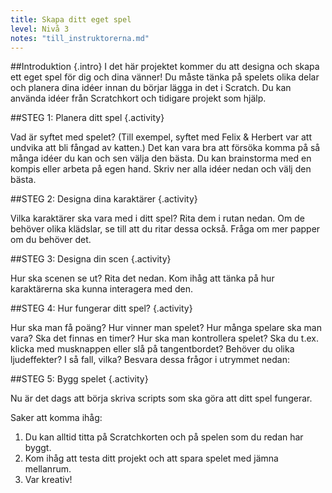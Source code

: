 ```yaml
---
title: Skapa ditt eget spel
level: Nivå 3
notes: "till_instruktorerna.md"
---
```


##Introduktion {.intro}
I det här projektet kommer du att designa och skapa ett eget spel för dig och dina vänner! 
Du måste tänka på spelets olika delar och planera dina idéer innan du börjar lägga in det i Scratch. Du kan använda idéer från Scratchkort och tidigare projekt som hjälp. 


##STEG 1: Planera ditt spel {.activity}

Vad är syftet med spelet? (Till exempel, syftet med Felix & Herbert var att undvika att bli fångad av katten.) Det kan vara bra att försöka komma på så många idéer du kan och sen välja den bästa. Du kan brainstorma med en kompis eller arbeta på egen hand. Skriv ner alla idéer nedan och välj den bästa. 

##STEG 2: Designa dina karaktärer  {.activity}

Vilka karaktärer ska vara med i ditt spel? Rita dem i rutan nedan. Om de behöver olika klädslar, se till att du ritar dessa också. Fråga om mer papper om du behöver det. 

##STEG 3: Designa din scen {.activity}

Hur ska scenen se ut? Rita det nedan. Kom ihåg att tänka på hur karaktärerna ska kunna interagera med den. 

##STEG 4: Hur fungerar ditt spel? {.activity}

Hur ska man få poäng? Hur vinner man spelet? Hur många spelare ska man vara? Ska det finnas en timer? 
Hur ska man kontrollera spelet? Ska du t.ex. klicka med musknappen eller slå på tangentbordet? Behöver du olika ljudeffekter? I så fall, vilka? 
Besvara dessa frågor i utrymmet nedan: 


##STEG 5: Bygg spelet {.activity}

Nu är det dags att börja skriva scripts som ska göra att ditt spel fungerar. 

Saker att komma ihåg:

1. Du kan alltid titta på Scratchkorten och på spelen som du redan har byggt. 
2. Kom ihåg att testa ditt projekt och att spara spelet med jämna mellanrum. 
3. Var kreativ! 
